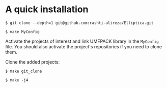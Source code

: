 # A quick installation

`$ git clone --depth=1 git@github.com:rashti-alireza/Elliptica.git`

`$ make MyConfig`

Activate the projects of interest and link UMFPACK library in the `MyConfig` file.
You should also activate the project's repositories if you need to clone them.

Clone the added projects:

`$ make git_clone`

`$ make -j4`

